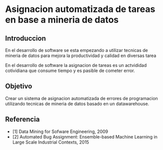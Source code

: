 # Asignacion automatizada de tareas en base a mineria de datos

## Introduccion
En el desarrollo de software se esta empezando a utilizar tecnicas de
mineria de datos para mejora la productividad y calidad en diversas
tarea

En el desarrollo de software la asignacion de tareas es un actvididad
cotividiana que consume tiempo y es pasible de cometer error.

## Objetivo
Crear un sistema de asignacion automatizada de errores de programacion utilizando
tecnicas de mineria de datos basado en un datawarehouse.


## Referencia

- [1] Data Mining for Sofware Engineering, 2009
- [2] Automated Bug Assignment: Ensemble-based Machine Learning in Large Scale Industrial Contexts, 2015

